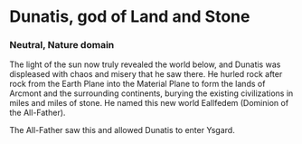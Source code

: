 # Dunatis, god of Land and Stone
### Neutral, Nature domain

The light of the sun now truly revealed the world below, and Dunatis was displeased with chaos and misery that he saw there.
He hurled rock after rock from the Earth Plane into the Material Plane to form the lands of Arcmont and the surrounding continents, burying the existing civilizations in miles and miles of stone.
He named this new world Eallfedem (Dominion of the All-Father).

The All-Father saw this and allowed Dunatis to enter Ysgard.
